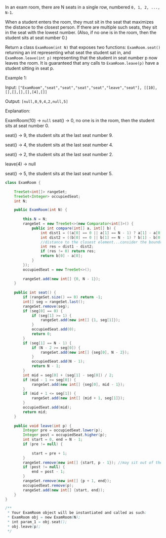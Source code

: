 In an exam room, there are N seats in a single row, numbered `0, 1, 2, ..., N-1`.

When a student enters the room, they must sit in the seat that maximizes the distance to the closest person.  If there are multiple such seats, they sit in the seat with the lowest number.  (Also, if no one is in the room, then the student sits at seat number 0.)

Return a class `ExamRoom(int N)` that exposes two functions: `ExamRoom.seat()` returning an int representing what seat the student sat in, and `ExamRoom.leave(int p)` representing that the student in seat number p now leaves the room.  It is guaranteed that any calls to `ExamRoom.leave(p)` have a student sitting in seat p.

 

Example 1:

Input: `["ExamRoom","seat","seat","seat","seat","leave","seat"], [[10],[],[],[],[],[4],[]]`

Output: `[null,0,9,4,2,null,5]`

Explanation:

ExamRoom(10) -> `null`
seat() -> 0, no one is in the room, then the student sits at seat number 0.

seat() -> 9, the student sits at the last seat number 9.

seat() -> 4, the student sits at the last seat number 4.

seat() -> 2, the student sits at the last seat number 2.

leave(4) -> null

seat() -> 5, the student sits at the last seat number 5.



```java
class ExamRoom {
    
    TreeSet<int[]> rangeSet;
    TreeSet<Integer> occupiedSeat;
    int N; 

    public ExamRoom(int N) {
        
        this.N = N;
        rangeSet = new TreeSet<>(new Comparator<int[]>() {
            public int compare(int[] a, int[] b) {
                int dist1 = ((a[0] == 0 || a[1] == N - 1) ? a[1] - a[0] : (a[1] - a[0]) / 2);
                int dist2 = ((b[0] == 0 || b[1] == N - 1) ? b[1] - b[0] : (b[1] - b[0]) / 2);
                //distance to the closest element...consider the boundry case...
                int res = dist1 - dist2;
                if (res != 0) return res;
                return b[0] - a[0];
            }
        });
        occupiedSeat = new TreeSet<>();
       
        rangeSet.add(new int[] {0, N - 1});
    }
    
    public int seat() {
        if (rangeSet.size() == 0) return -1;
        int[] seg = rangeSet.last();
        rangeSet.remove(seg);
        if (seg[0] == 0) {
            if (seg[1] >= 1) {
                rangeSet.add(new int[] {1, seg[1]});
            }
            occupiedSeat.add(0);
            return 0;
        } 
        if (seg[1] == N - 1) {
            if (N - 2 >= seg[0]) {
                rangeSet.add(new int[] {seg[0], N - 2});
            }
            occupiedSeat.add(N - 1);
            return N - 1;
        }
        int mid = seg[0] + (seg[1] - seg[0]) / 2;
        if (mid - 1 >= seg[0]) {
            rangeSet.add(new int[] {seg[0], mid - 1});
        }
        if (mid + 1 <= seg[1]) {
            rangeSet.add(new int[] {mid + 1, seg[1]});
        }
        occupiedSeat.add(mid);
        return mid;
    }
    
    public void leave(int p) {
        Integer pre = occupiedSeat.lower(p);
        Integer post = occupiedSeat.higher(p);
        int start = 0, end = N - 1;
        if (pre != null) {
        
            start = pre + 1;
        }
        rangeSet.remove(new int[] {start, p - 1}); //may sit out of the loop
        if (post != null) {
            end = post - 1;
        }
        rangeSet.remove(new int[] {p + 1, end});
        occupiedSeat.remove(p);
        rangeSet.add(new int[] {start, end});
    }
}

/**
 * Your ExamRoom object will be instantiated and called as such:
 * ExamRoom obj = new ExamRoom(N);
 * int param_1 = obj.seat();
 * obj.leave(p);
 */
 ```
